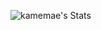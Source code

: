 ![kamemae's Stats](https://github-readme-stats.vercel.app/api?username=kamemae&theme=dark&show_icons=true&hide_border=true&count_private=true)
